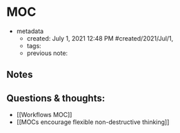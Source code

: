 ---
---

# MOC

- metadata
	- created: July 1, 2021 12:48 PM #created/2021/Jul/1,
	- tags:
	- previous note:

## Notes

## Questions & thoughts:
- [[Workflows MOC]]
- [[MOCs encourage flexible non-destructive thinking]]

